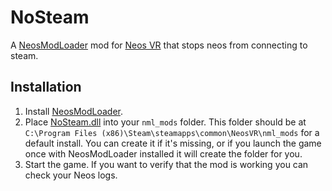 # NoSteam

A [NeosModLoader](https://github.com/zkxs/NeosModLoader) mod for [Neos VR](https://neos.com/) that stops neos from connecting to steam.

## Installation
1. Install [NeosModLoader](https://github.com/zkxs/NeosModLoader).
1. Place [NoSteam.dll](https://github.com/eia485/NeosNoSteam/releases/latest/download/NoSteam.dll) into your `nml_mods` folder. This folder should be at `C:\Program Files (x86)\Steam\steamapps\common\NeosVR\nml_mods` for a default install. You can create it if it's missing, or if you launch the game once with NeosModLoader installed it will create the folder for you.
1. Start the game. If you want to verify that the mod is working you can check your Neos logs.
